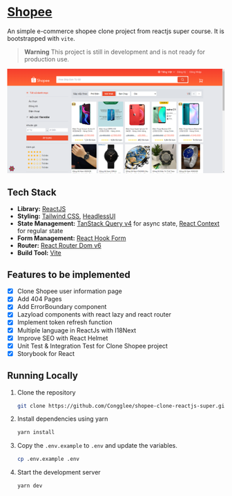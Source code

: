 # [Shopee](https://github.com/Congglee/shopee-clone-reactjs-super)

An simple e-commerce shopee clone project from reactjs super course. It is bootstrapped with `vite`.

> **Warning**
> This project is still in development and is not ready for production use.

[![Shopee Clone](./public/images/screenshot.png)]()

## Tech Stack

- **Library:** [ReactJS](https://react.dev/)
- **Styling:** [Tailwind CSS](https://tailwindcss.com), [HeadlessUI](https://headlessui.com/)
- **State Management:** [TanStack Query v4](https://tanstack.com/query/v4/docs/react/overview) for async state, [React Context](https://react.dev/reference/react/useContext) for regular state
- **Form Management:** [React Hook Form](https://react-hook-form.com/)
- **Router:** [React Router Dom v6](https://reactrouter.com/en/main)
- **Build Tool:** [Vite](https://vitejs.dev/)

## Features to be implemented

- [x] Clone Shopee user information page
- [x] Add 404 Pages
- [x] Add ErrorBoundary component
- [x] Lazyload components with react lazy and react router
- [x] Implement token refresh function
- [x] Multiple language in ReactJs with I18Next
- [x] Improve SEO with React Helmet
- [x] Unit Test & Integration Test for Clone Shopee project
- [x] Storybook for React

## Running Locally

1. Clone the repository

   ```bash
   git clone https://github.com/Congglee/shopee-clone-reactjs-super.git
   ```

2. Install dependencies using yarn

   ```bash
   yarn install
   ```

3. Copy the `.env.example` to `.env` and update the variables.

   ```bash
   cp .env.example .env
   ```

4. Start the development server

   ```bash
   yarn dev
   ```
